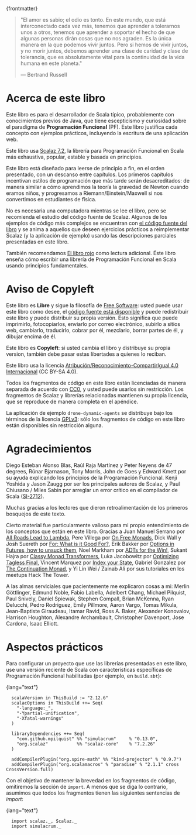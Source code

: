 {frontmatter}

> "El amor es sabio; el odio es tonto. En este mundo, que está interconectado cada
> vez más, tenemos que aprender a tolerarnos unos a otros, tenemos que aprender a
> soportar el hecho de que algunas personas dirán cosas que no nos agraden. Es la
> única manera en la que podemos vivir juntos. Pero si hemos de vivir juntos, y no
> morir juntos, debemos aprender una clase de caridad y clase de tolerancia, que
> es absolutamente vital para la continuidad de la vida humana en este planeta."
>
> ― Bertrand Russell

# Acerca de este libro

Este libro es para el desarrollador de Scala típico, probablemente con conocimientos
previos de Java, que tiene escepticismo y curiosidad sobre el paradigma de
**Programación Funcional** (PF). Este libro justifica cada concepto con ejemplos
prácticos, incluyendo la escritura de una aplicación web.

Este libro usa [Scalaz 7.2](https://github.com/scalaz/scalaz), la librería para
Programación Funcional en Scala más exhaustiva, popular, estable y basada en
principios.

Este libro está diseñado para leerse de principio a fin, en el orden presentado,
con un descanso entre capítulos. Los primeros capítulos incentivan estilos de programación
que más tarde serán desacreditados: de manera similar a cómo aprendimos la teoría la
gravedad de Newton cuando eramos niños, y progresamos a Riemann/Einstein/Maxwell si
nos convertimos en estudiantes de física.

No es necesaria una computadora mientras se lee el libro, pero se recomienda el estudio
del código fuente de Scalaz. Algunos de los ejemplos de código más complejos se encuentran
con [el código fuente del libro](https://github.com/fommil/fpmortals) y se anima a 
aquellos que deseen ejercicios prácticos a reimplementar Scalaz (y la aplicación de
ejemplo) usando las descripciones parciales presentadas en este libro.

También recomendamos [El libro rojo](https://www.manning.com/books/functional-programming-in-scala)
como lectura adicional. Éste libro enseña cómo escribir una librería de Programación
Funcional en Scala usando principios fundamentales.

# Aviso de Copyleft

Este libro es **Libre** y sigue la filosofía de [Free Software](https://www.gnu.org/philosophy/free-sw.es.html):
usted puede usar este libro como desee, el [código fuente está disponible](https://github.com/fommil/fpmortals/)
y puede redistribuir este libro y puede distribuir su propia versión. Esto significa que
puede imprimirlo, fotocopiarlos, enviarlo por correo electrónico, subirlo a sitios web,
cambiarlo, traducirlo, cobrar por él, mezclarlo, borrar partes de él, y dibujar encima
de él.

Este libro es **Copyleft**: si usted cambia el libro y distribuye su propia version,
también debe pasar estas libertades a quienes lo reciban.

Este libro usa la licencia
[Atribución/Reconocimiento-CompartirIgual 4.0 Internacional](https://creativecommons.org/licenses/by-sa/4.0/legalcode.es)
(CC BY-SA 4.0).

Todos los fragmentos de código en este libro están licenciadas de manera separada de
acuerdo con [CC0](https://wiki.creativecommons.org/wiki/CC0), y usted puede usarlos sin
restricción. Los fragmentos de Scalaz y librerías relacionadas mantienen su propia licencia,
que se reproduce de manera completa en el apéndice.

La aplicación de ejemplo `drone-dynamic-agents` se distribuye bajo los términos de la
licencia [GPLv3](https://www.gnu.org/licenses/gpl-3.0.en.html): sólo los fragmentos de
código en este libro están disponibles sin restricción alguna.

# Agradecimientos

Diego Esteban Alonso Blas, Raúl Raja Martínez y Peter Neyens de 47 degrees, Rúnar Bjarnason,
Tony Morris, John de Goes y Edward Kmett por su ayuda explicando los principios de la
Programación Funcional. Kenji Yoshida y Jason Zaugg por ser los principales autores de Scalaz,
y Paul Chiusano / Miles Sabin por arreglar un error crítico en el compilador de Scala
([SI-2712](https://issues.scala-lang.org/browse/SI-2712)).

Muchas gracias a los lectores que dieron retroalimentación de los primeros bosquejos de
este texto.

Cierto material fue particularmente valioso para mi propio entendimiento de los conceptos
que están en este libro. Gracias a Juan Manuel Serrano por
[All Roads Lead to Lambda](https://skillsmatter.com/skillscasts/9904-london-scala-march-meetup#video),
Pere Villega por [On Free Monads](http://perevillega.com/understanding-free-monads),
Dick Wall y Josh Suereth por
[For: What is it Good For?](https://www.youtube.com/watch?v=WDaw2yXAa50),
Erik Bakker por
[Options in Futures, how to unsuck them](https://www.youtube.com/watch?v=hGMndafDcc8),
Noel Markham por [ADTs for the Win!](https://www.47deg.com/presentations/2017/06/01/ADT-for-the-win/),
Sukant Hajra por [Classy Monad Transformers](https://www.youtube.com/watch?v=QtZJATIPB0k),
Luka Jacobowitz por [Optimizing Tagless Final](https://lukajcb.github.io/blog/functional/2018/01/03/optimizing-tagless-final.html),
Vincent Marquez por [Index your State](https://www.youtube.com/watch?v=JPVagd9W4Lo),
Gabriel Gonzalez por
[The Continuation Monad](http://www.haskellforall.com/2012/12/the-continuation-monad.html),
y Yi Lin Wei / Zainab Ali por sus tutoriales en los meetups Hack The Tower.

A las almas serviciales que pacientemente me explicaron cosas a mi: Merlin Göttlinger,
Edmund Noble, Fabio Labella, Adelbert Chang, Michael Pilquist, Paul Snively,
Daniel Spiewak, Stephen Compall, Brian McKenna, Ryan Delucchi, Pedro Rodriguez,
Emily Pillmore, Aaron Vargo, Tomas Mikula, Jean-Baptiste Giraudeau, Itamar Ravid,
Ross A. Baker, Alexander Konovalov, Harrison Houghton, Alexandre Archambault,
Christopher Davenport, Jose Cardona, Isaac Elliott.

# Aspectos prácticos

Para configurar un proyecto que use las librerías presentadas en este libro, use una versión
reciente de Scala con características específicas de Programación Funcional habilitadas
(por ejemplo, en `build.sbt`):

{lang="text"}
~~~~~~~~
  scalaVersion in ThisBuild := "2.12.6"
  scalacOptions in ThisBuild ++= Seq(
    "-language:_",
    "-Ypartial-unification",
    "-Xfatal-warnings"
  )
  
  libraryDependencies ++= Seq(
    "com.github.mpilquist" %% "simulacrum"     % "0.13.0",
    "org.scalaz"           %% "scalaz-core"    % "7.2.26"
  )
  
  addCompilerPlugin("org.spire-math" %% "kind-projector" % "0.9.7")
  addCompilerPlugin("org.scalamacros" % "paradise" % "2.1.1" cross CrossVersion.full)
~~~~~~~~

Con el objetivo de mantener la brevedad en los fragmentos de código, omitiremos la sección
de `import`. A menos que se diga lo contrario, asumimos que todos los fragmentos tienen
las siguientes sentencias de *import*:

{lang="text"}
~~~~~~~~
  import scalaz._, Scalaz._
  import simulacrum._
~~~~~~~~
